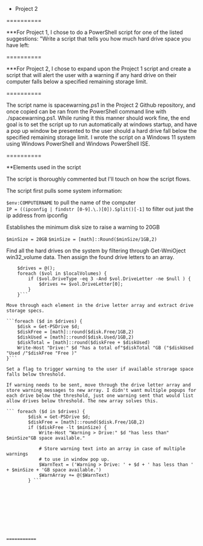 * Project 2

==========

***For Project 1, I chose to do a PowerShell script for one of the listed suggestions:
"Write a script that tells you how much hard drive space you have left:

==========

***For Project 2, I chose to expand upon the Project 1 script and create a script that will alert the user with a warning if any hard drive on their computer falls below a specified remaining storage limit.

==========

The script name is spacewarning.ps1 in the Project 2 Github repository, and once copied can be ran from the PowerShell command line with ./spacewarning.ps1. While runing it this manner should work fine, the end goal is to set the script up to run automatically at windows startup, and have a pop up window be presented to the user should a hard drive fall below the specified remaining storage limit. I wrote the script on a Windows 11 system using Windows PowerShell and Windows PowerShell ISE.

==========

**Elements used in the script

The script is thoroughly commented but I'll touch on how the script flows.

The script first pulls some system information:   

```$env:COMPUTERNAME``` to pull the name of the computer   
```IP = ((ipconfig | findstr [0-9].\.)[0]).Split()[-1]``` to filter out just the ip address from ipconfig

Establishes the minimum disk size to raise a warning to 20GB

```$minSize = 20GB```
```$minSize = [math]::Round($minSize/1GB,2)```

Find all the hard drives on the system by filtering through Get-WmiOject win32_volume data.
Then assign the found drive letters to an array.

``` $localVolumes = Get-WmiObject win32_volume
    $drives = @();
    foreach ($vol in $localVolumes) {
        if ($vol.DriveType -eq 3 -And $vol.DriveLetter -ne $null ) {
            $drives += $vol.DriveLetter[0];
        }
    }```

Move through each element in the drive letter array and extract drive storage specs.

```foreach ($d in $drives) {
    $disk = Get-PSDrive $d;
    $diskFree = [math]::round($disk.Free/1GB,2)
    $diskUsed = [math]::round($disk.Used/1GB,2)
    $diskTotal = [math]::round($diskFree + $diskUsed)
    Write-Host "Drive:" $d "has a total of"$diskTotal "GB ("$diskUsed "Used /"$diskFree "Free )"
}```

Set a flag to trigger warning to the user if available strorage space falls below threshold.

If warning needs to be sent, move through the drive letter array and store warning messages to new array. I didn't want multiple popups for each drive below the threshold, just one warning sent that would list allow drives below threshold. The new array solves this.

``` foreach ($d in $drives) {
        $disk = Get-PSDrive $d;
        $diskFree = [math]::round($disk.Free/1GB,2)
        if ($diskFree -lt $minSize) {
            Write-Host "Warning > Drive:" $d "has less than" $minSize"GB space available."
            
            # Store warning text into an array in case of multiple warnings
            # to use in window pop up.
            $WarnText = ('Warning > Drive: ' + $d + ' has less than ' + $minSize + 'GB space available.')
            $WarnArray += @($WarnText)
        } ```

        








===========
